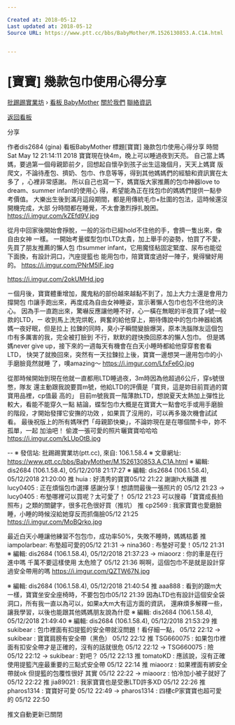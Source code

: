 ```yaml
---

Created at: 2018-05-12
Last updated at: 2018-05-12
Source URL: https://www.ptt.cc/bbs/BabyMother/M.1526130853.A.C1A.html


---
```


# [寶寶] 幾款包巾使用心得分享


[批踢踢實業坊](https://www.ptt.cc/bbs/) › [看板 BabyMother](https://www.ptt.cc/bbs/BabyMother/index.html) [關於我們](https://www.ptt.cc/about.html) [聯絡資訊](https://www.ptt.cc/contact.html)

[返回看板](https://www.ptt.cc/bbs/BabyMother/index.html)

分享

作者dis2684 (gina)
看板BabyMother
標題\[寶寶\] 幾款包巾使用心得分享
時間Sat May 12 21:14:11 2018
寶寶現在快4m，晚上可以睡過夜到天亮。 自己當上媽媽，要過第一個母親節前夕，回想起自懷孕到孩子出生這幾個月，天天上媽寶 版爬文，不論待產包、擠奶、包巾、作息等等，得到其他媽媽們的經驗和資訊實在太多了 ，心裡非常感謝。 所以自己也寫一下，媽寶版大家推薦的包巾神器love to dream、summer infant的使用心 得，希望能為正在找包巾的媽媽們提供一點參考價值。 大樂出生後到滿月這段期間，都是用傳統毛巾+肚圍的包法，這時候還沒開機完成，大部 分時間都在睡覺，不太會激烈掙扎脫困。 <https://i.imgur.com/kZEfd9V.jpg>

從月中回家後開始會掙脫，一般的浴巾已經hold不住他的手，會擠一隻出來，像自由女神 一樣。 一開始考量蝶型包巾LTD太貴，加上舉手的姿勢，怕買了不愛，先買了朋友推薦的懶人包 巾summer infant，它用魔怪粘固定緊度、尿布也能從下面換，有設計洞口，汽座提籃也 能用包巾，陪寶寶度過好一陣子，覺得蠻好用的。 <https://i.imgur.com/PNrM5lF.jpg>

<https://i.imgur.com/2okUMHd.jpg>

ㄧ個月後，寶寶體重增加，魔鬼粘的部份越來越黏不到了，加上大力士還是會用力撐開包 巾讓手跑出來，再度成為自由女神睡姿，宣示著懶人包巾也包不住他的決心。 因為手一直跑出來，驚嚇反應讓他睡不好，心一橫在無眠的半夜買了s號一般款的LTD，ㄧ 收到馬上洗完烘乾，興奮的給他穿上，期待傳說中的包巾神器給媽媽一夜好眠，但是拉上 拉鍊的同時，臭小子瞬間變臉爆哭，原本洗腦隊友這個包巾有多厲害的我，完全被打臉到 不行，默默的趕快換回原本的懶人包巾。 但是媽媽never give up，接下來的一週每天有機會在白天小睡時都給他穿穿套套看LTD， 快哭了就換回來，突然有一天拉鍊拉上後，寶寶一邊想哭一邊用包巾的小手磨臉竟然就睡 了，噢amazing～ <https://i.imgur.com/LfxFe6O.jpg>

從那時候開始到現在他就一直都用LTD睡過夜，3m時因為他超過6公斤，穿s號很憋，隊友 還主動跟我說要買m號，他給LTD的評價是「寶貝，這是妳目前買過的寶寶用品裡，cp值最 高的」 目前m號我買一階薄款LTD，想說夏天太熱加上彈性比較大，看能不能穿久一點 結論，蝶型包巾大概是在寶寶大一點會吃手或用手磨臉的階段，才開始發揮它安撫的功效 ，如果買了沒用的，可以再多幾次機會試試看。 最後祝版上的所有媽咪們「母親節快樂」，不論妳現在是在哪個關卡中，妳不孤單，一起 加油吧！ 偷渡一張可愛的照片曬寶寶哈哈哈 <https://i.imgur.com/kLUpOtB.jpg>

\-- ※ 發信站: 批踢踢實業坊(ptt.cc), 來自: 106.1.58.4 ※ 文章網址: <https://www.ptt.cc/bbs/BabyMother/M.1526130853.A.C1A.html> ※ 編輯: dis2684 (106.1.58.4), 05/12/2018 21:17:27 ※ 編輯: dis2684 (106.1.58.4), 05/12/2018 21:20:00
推 huia : 好清秀的寶寶05/12 21:22
謝謝h大稱讚
推 lucy0405 : 正在煩惱包巾選擇 感謝分享！想請問最後一張照片的 05/12 21:23
→ lucy0405 : 布墊哪裡可以買呢？太可愛了！ 05/12 21:23
可以搜尋「寶寶成長拍照布」之類的關鍵字，很多花色很好買（推坑）
推 cp2569 : 我家寶寶也愛磨臉睡，小睡的時候沒給她穿反而抓傷臉05/12 21:25
<https://i.imgur.com/MoBQrko.jpg>

最近白天小睡讓他練習不包包巾，成功率50%，失敗不睡時，媽媽枯萎
推 iampolarbear: 布墊超可愛的05/12 21:31
→ nina360 : 布墊好可愛！05/12 21:31
※ 編輯: dis2684 (106.1.58.4), 05/12/2018 21:37:23
→ miaoorz : 你的車是在行進中嗎 千萬不要這樣使用 太危險了 05/12 21:36
啊啊，這個包巾不是就是設計穿過安全帶用的嗎 <https://i.imgur.com/QZTW67N.jpg>

※ 編輯: dis2684 (106.1.58.4), 05/12/2018 21:40:54
推 aaa888 : 看到的跟m大一樣，寶寶坐安全座椅時，不要包包巾05/12 21:39
因為LTD也有設計這個安全袋洞口，所有我一直以為可以，如果a大m大有這方面的資訊， 還麻煩多解釋一些，讓我學習，以後也能跟其他媽媽朋友說為什麼 ※ 編輯: dis2684 (106.1.58.4), 05/12/2018 21:49:40 ※ 編輯: dis2684 (106.1.58.4), 05/12/2018 21:53:29
推 sukibear : 包巾裡面有扣提籃的安全帶就沒問題！看仔細一點， 05/12 22:12
→ sukibear : 寶寶肩膀有安全帶（黑色） 05/12 22:12
推 TSG660075 : 如果包巾裡面有扣安全帶才是正確的，沒有的話就很危 05/12 22:12
→ TSG660075 : 險 05/12 22:12
→ sukibear : 對吧？ 05/12 22:13
推 tomatoKD : 應該說，沒有正確使用提籃汽座最重要的三點式安全帶 05/12 22:14
推 miaoorz : 如果裡面有綁安全帶就ok 但提籃的包覆性很好 其實 05/12 22:22
→ miaoorz : 怕冷加小被子就好了 05/12 22:22
推 jia89021 : 我家寶寶也是受惠LTD許多XD 05/12 22:26
推 pharos1314 : 寶寶好可愛 05/12 22:49
→ pharos1314 : 四樓cP家寶寶也超可愛的 05/12 22:50

推文自動更新已關閉

